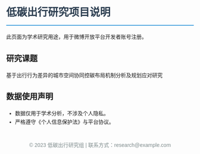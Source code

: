 <!DOCTYPE html>
<html lang="zh-CN">
<head>
    <meta charset="UTF-8">
    <meta name="viewport" content="width=device-width, initial-scale=1.0">
    <title>低碳出行研究项目</title>
    <style>
        body {
            font-family: Arial, sans-serif;
            line-height: 1.6;
            margin: 20px;
            padding: 0;
        }
        .container {
            max-width: 800px;
            margin: 0 auto;
        }
        h1 {
            color: #2c3e50;
            border-bottom: 2px solid #3498db;
            padding-bottom: 10px;
        }
        footer {
            margin-top: 40px;
            text-align: center;
            color: #7f8c8d;
        }
    </style>
</head>
<body>
    <div class="container">
        <h1>低碳出行研究项目说明</h1>
        <p>此页面为学术研究用途，用于微博开放平台开发者账号注册。</p>
        <h2>研究课题</h2>
        <p>基于出行行为差异的城市空间协同控碳布局机制分析及规划应对研究</p>
        <h2>数据使用声明</h2>
        <ul>
            <li>数据仅用于学术分析，不涉及个人隐私。</li>
            <li>严格遵守《个人信息保护法》与平台协议。</li>
        </ul>
    </div>
    <footer>
        <p>© 2023 低碳出行研究组 | 联系方式：research@example.com</p>
    </footer>
</body>
</html>
